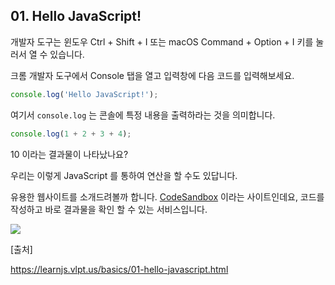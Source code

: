 ## 01. Hello JavaScript!

개발자 도구는 윈도우 Ctrl + Shift + I 또는 macOS Command + Option + I 키를 눌러서 열 수 있습니다.

크롬 개발자 도구에서 Console 탭을 열고 입력창에 다음 코드를 입력해보세요.

```javascript
console.log('Hello JavaScript!');
```

여기서 `console.log` 는 콘솔에 특정 내용을 출력하라는 것을 의미합니다.



```javascript
console.log(1 + 2 + 3 + 4);
```

10 이라는 결과물이 나타났나요?

우리는 이렇게 JavaScript 를 통하여 연산을 할 수도 있답니다.



유용한 웹사이트를 소개드려볼까 합니다.  [CodeSandbox](https://codesandbox.io/) 이라는 사이트인데요, 코드를 작성하고 바로 결과물을 확인 할 수 있는 서비스입니다.

![](/Users/yoonsujin/Downloads/2.png)



[출처]

https://learnjs.vlpt.us/basics/01-hello-javascript.html